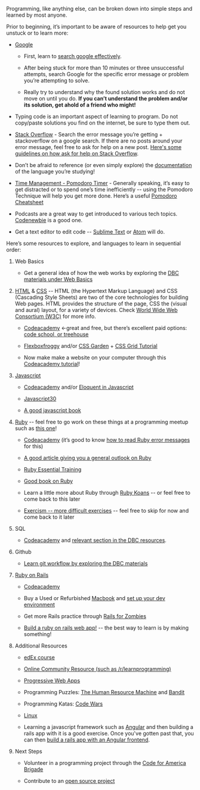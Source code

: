 Programming, like anything else, can be broken down into simple steps and learned by most anyone.

Prior to beginning, it’s important to be aware of resources to help get you unstuck or to learn more:

* [Google](https://www.google.com/)

    * First, learn to [search google effectively](https://www.reddit.com/r/LifeProTips/comments/3yis0k/lpt_how_to_get_the_most_out_of_googlesearch/).

    * After being stuck for more than 10 minutes or three unsuccessful attempts, search Google for the specific error message or problem you’re attempting to solve.

    * Really try to understand why the found solution works and do not move on until you do. **If you can’t understand the problem and/or its solution, get ahold of a friend who might!**
    
    
* Typing code is an important aspect of learning to program. Do not copy/paste solutions you find on the internet, be sure to type them out.

* [Stack Overflow](https://stackoverflow.com/) - Search the error message you’re getting + stackoverflow on a google search. If there are no posts around your error message, feel free to ask for help on a new post. [Here's some guidelines on how ask for help on Stack Overflow](https://stackoverflow.com/help/how-to-ask).

* Don’t be afraid to reference (or even simply explore) the [documentation](http://devdocs.io/ruby~2.4/) of the language you’re studying!

* [Time Management - Pomodoro Timer](https://cirillocompany.de/pages/pomodoro-technique) - Generally speaking, it’s easy to get distracted or to spend one’s time inefficiently -- using the Pomodoro Technique will help you get more done. Here’s a useful [Pomodoro Cheatsheet](http://i.imgur.com/zB4YdEi.png)

* Podcasts are a great way to get introduced to various tech topics. [Codenewbie](https://www.codenewbie.org/podcast) is a good one.

* Get a text editor to edit code --  [Sublime Text](http://www.sublimetext.com/2) or [Atom](https://atom.io/) will do.

Here’s some resources to explore, and languages to learn in sequential order:

1. Web Basics

    * Get a general idea of how the web works by exploring the [DBC materials under Web Basics](https://github.com/Devbootcamp/phase-0-handbook/blob/master/resources.md#web-basics)

2. [HTML](http://devdocs.io/html/) & [CSS](http://devdocs.io/css/) -- HTML (the Hypertext Markup Language) and CSS (Cascading Style Sheets) are two of the core technologies for building Web pages. HTML provides the structure of the page, CSS the (visual and aural) layout, for a variety of devices. Check [World Wide Web Consortium (W3C)](https://www.w3.org/standards/webdesign/htmlcss) for more info.

    * [Codeacademy](https://www.codecademy.com/learn/web) ←great and free, but there’s excellent paid options: [code school, or treehouse](https://www.reddit.com/r/learnprogramming/comments/1dvhrt/codecademy_vs_code_school_vs_treehouse/)

    * [Flexboxfroggy](http://flexboxfroggy.com/) and/or [CSS Garden](http://cssgridgarden.com/) + [CSS Grid Tutorial](https://mozilladevelopers.github.io/playground/)

    * Now make make a website on your computer through this [Codeacademy tutorial](https://www.codecademy.com/articles/local-web-page)!

3. [Javascript](http://devdocs.io/javascript/)

    * [Codeacademy](https://www.codecademy.com/learn/javascript) and/or [Eloquent in Javascript](http://eloquentjavascript.net/)

    * [Javascript30](https://javascript30.com/)

    * [A good javascript book](https://github.com/Devbootcamp/phase-0-handbook/blob/master/resources.md#web-basics)

4. [Ruby](http://devdocs.io/ruby/) -- feel free to go work on these things at a programming meetup such as [this one](https://www.meetup.com/dcruby/)!

    * [Codeacademy](https://www.codecademy.com/learn/learn-rails) (it’s good to know [how to read Ruby error messages](https://learn.co/lessons/ruby-lecture-reading-error-messages) for this)

    * [A good article giving you a general outlook on Ruby](https://hackhands.com/beginners-guide-ruby/)

    * [Ruby Essential Training](https://www.lynda.com/Ruby-tutorials/essential-training/47905-2.html?srchtrk=index:1%0Alinktypeid:2%0Aq:ruby%0Apage:1%0As:relevance%0Asa:true%0Aproducttypeid:2)

    * [Good book on Ruby](http://poignant.guide/)

    * Learn a little more about Ruby through [Ruby Koans](http://rubykoans.com/) -- or feel free to come back to this later

    * [Exercism -- more difficult exercises](http://exercism.io/languages/ruby/about) -- feel free to skip for now and come back to it later

5. SQL

    * [Codeacademy](https://www.codecademy.com/learn/learn-sql) and [relevant section in the DBC resources](https://github.com/Devbootcamp/phase-0-handbook/blob/master/resources.md#SQL-and-Databases).

6. Github

    * [Learn git workflow by exploring the DBC materials](https://github.com/Devbootcamp/phase-0-handbook/blob/master/resources.md#github)

7. [Ruby on Rails](http://devdocs.io/rails/)

    * [Codeacademy](https://www.codecademy.com/learn/learn-rails)

    * Buy a Used or Refurbished [Macbook](https://www.amazon.com/Apple-MacBook-15-4-Inch-Laptop-Yosemite/dp/B00PZLRWVE/ref=pd_sbs_147_4?_encoding=UTF8&pd_rd_i=B00PZLRWVE&pd_rd_r=4S2TWVDYFN5F2HC06GTY&pd_rd_w=yYbjY&pd_rd_wg=cWZlC&psc=1&refRID=4S2TWVDYFN5F2HC06GTY) and [set up your dev environment](https://github.com/codehbs/computer-setup/blob/master/mac-instructions.md)

    * Get more Rails practice through [Rails for Zombies](http://railsforzombies.org/)

    * [Build a ruby on rails web app!](https://emkaydeum.wordpress.com/2016/04/28/tutorial-build-a-rails-app-using-the-nasa-astronomy-photo-of-the-day-api/) -- the best way to learn is by making something!

8. Additional Resources

    * [edEx course](https://www.edx.org/course/introduction-computer-science-mitx-6-00-1x-11)

    * [Online Community Resource (such as /r/learnprogramming)](https://www.reddit.com/r/learnprogramming/wiki/index)

    * [Progressive Web Apps](https://developers.google.com/web/ilt/pwa/)

    * Programming Puzzles: [The Human Resource Machine](https://tomorrowcorporation.com/humanresourcemachine) and [Bandit](http://overthewire.org/wargames/bandit/)

    * Programming Katas: [Code Wars](http://www.codewars.com/)
    
    * [Linux](https://bash.cyberciti.biz/guide/Main_Page)
    
    * Learning a javascript framework such as [Angular](https://thinkster.io/a-better-way-to-learn-angularjs) and then building a rails app with it is a good exercise. Once you've gotten past that, you can then [build a rails app with an Angular frontend](https://thinkster.io/tutorials/angular-rails).

9. Next Steps

    * Volunteer in a programming project through the [Code for America Brigade](http://brigade.codeforamerica.org/brigade/)

    * Contribute to an [open source project](https://github.com/MunGell/awesome-for-beginners)
